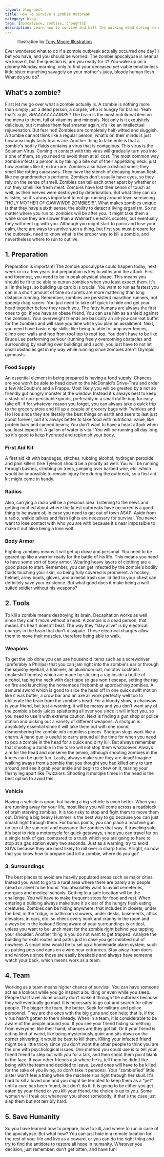 ```yaml
---
layout: blog-post
title: How To Survive a Zombie Outbreak
category: blog
tags: [apocalypse, zombies, thoughts]
description: Learn how to survive and kill the walking dead during an outbreak with this helpful guide.
---
```

<figure>
	<img src="{{ page.url }}/how-to-survive-a-zombie-outbreak-tony-moore-illustration.png" alt="">
	<figcaption>
		Illustration by <a href="http://tonymooreillustration.com/gallery/main.php?g2_itemId=579" target="_blank" rel="nofollow">Tony Moore Illustration</a>
	</figcaption>
</figure>

Ever wondered what to do if a zombie outbreak actually occurred one day? I bet you have, and you should be worried. The zombie apocalypse is near as we know it, but the question is, are you ready for it? You wake up on a gloomy Monday morning, only to find your deceased yet viable emotionless little sister munching savagely on your mother's juicy, bloody human flesh. What do you do?

## What's a zombie?

First let me go over what a zombie actually is. A zombie is nothing more than simply just a dead person, a corpse, who is hungry for brains. Yeah that's right, <em>BRAAAAAAAAINS!!!!</em> The brain is the most nutritional item on the menu to them, full of vitamins and minerals. Not only is it exquisitely delicious, but it makes them feel smarter again, it's like an intellectual rejuvenation. But fear not! Zombies are completely half-witted and sluggish. A zombie cannot think like a regular person, what's on their minds is just how amazingly tasty brains are. Another thing to take note is that a zombie's bodily fluids contains a virus that is contagious. This virus is the Solanum Virus. Coming in contact with this virus will gradually turn you into a one of them, so you need to avoid them at all cost. The most common way zombie infects a person is by taking a bite out of their appetizing neck, just how zombies like it; extra-rare. Zombies also have a distinct smell; they smell like rotting carcasses. They have the stench of  decaying human flesh, like my grandmother's perfume. Zombies don't usually have eyes, so they rely on the sense of smell. Zombies can tell each other apart by whether or not they smell like fresh meat. Zombies have lost their sense of touch as well, as their nerves were destroyed by deterioration. But what they can do is listen, so it's always  important to not go running around town screaming “HOLY MOTHER OF GAWWWD!! ZOMBIES!!!”.  What makes zombies unique is that they have a sixth sense; the ability to detect a living organism. So no matter where you run to, zombies will be after you. It might take them a while since they are slower than a Walmart's electric scooter, but eventually they will meet up with you. Although you might start to panic and lose your calm, there are ways to survive such a thing, but first you must prepare for the outbreak, need to know what is the proper way to kill a zombie, and nevertheless where to run to outlive.

## 1. Preparation

Preparation is important! The zombie apocalypse could happen today, next week or in a few years but preparation is key to withstand the attack. First and foremost, you need to be in peak physical shape. This means you should be fit to be able to outrun zombies when you least expect them. It's all in the legs, so building up cardio is crucial. You want to run as fastest you can in a short amount of time so sprints are more mattering than long distance running. Remember, zombies are persistent marathon runners, not speedy drag racers. You just need to take off quick to hide and get your head together before they reach you. The fatty humans are always the first ones to go. If you have an obese friend, You can use him as a shield against the zombies. Your overweight friends are basically an all-you-can-eat buffet for the zombies and will save you time while you plan an assailment.
	Next, you need have basic ninja skills; like being to able to jump over fences, climb over walls and hop from roof top to roof top. You don't have to be like Bruce Lee performing parkour (running freely overcoming obstacles and surrounding by vaulting over buildings and such), you just have to not let small obstacles get in my way while running since zombies aren't Olympic gymnasts.

### Food Supply

An essential element in being prepared is having a food supply. Chances are you won't be able to head down to the McDonald's Drive-Thru and order a few McDouble's and a Frappe. Most likely you will be greeted by a not so friendly gut hungry monster at the window. Instead it's always best to keep a stash of non-perishable goods, preferably in a small duffle bag for easy take off. If for whatever reason you forget, you can always take a quick trip to the grocery store and fill up a couple of grocery bags with Twinkies and Ho Hos since they are literally the best things on earth and seem to last just about forever, but it's always better to take food with nutritional value, like protein bars and canned beans; You don't want to have a heart attack when you least expect it. A gallon of water is vital! You will be running all day long, so it's good to keep hydrated and replenish your body.

### First Aid Kit

A first aid kit with bandages, stitches, rubbing alcohol, hydrogen peroxide and pain killers (like Tylenol) should be a priority as well. You will be running through bushes, climbing on trees, jumping over barbed wire, etc. which would be impossible to remain injury free during the outbreak, so a first aid kit might come in handy.

### Radios

Also, carrying a radio will be a precious idea. Listening to the news and getting notified about where the latest outbreaks have occurred is a good thing to be aware of, in case you need to get out of town ASAP. Aside from a radio, walkie talkies and flash lights are necessary for survival. You never want to lose contact with who you are with because it's near impossible to make it out alive being a lone wolf.

### Body Armor

Fighting zombies means it will get up close and personal. You need to be geared up like a warrior ready for the battle of his life. This means you need to have some sort of body armor. Wearing heavy layers of clothing are a good place to start. Remember, you can get infected by the zombie's bodily fluids touching your skin, so being fully covered is prominent. A hockey helmet, army boots, gloves, and a metal trash can lid tied to your chest can definitely save your existence. But what good does it make being a well suited soldier without his weapons?

## 2. Tools

To kill a zombie means destroying its brain. Decapitation works as well since they can't move without a head. A zombie is a dead person, that means it's heart doesn't beat. The way they “stay alive” is by electrical charges in the brain that don't dissipate. These electrical charges allow them to move their muscles, therefore being able to walk.

### Weapons

To get the job done you can use household items such as a screwdriver (preferably a Phillips) that you can jam right into the zombie's ear or through the squishy eyeball, a hammer, an aluminum bat, molotov cocktails (makeshift bombs) which are made by sticking a rag inside a bottle of alcohol, taping the neck with duct tape so gas won't escape, setting the rag on fire and launching the homemade firebomb at approaching zombies. A samurai sword which is good to slice the head off in one quick swift motion like it was butter, a crow bar and an axe all work perfectly well too to obliterate the brain from the zombie's head. For a bloody show, a chainsaw is your friend, but just a warning; it will be messy and you don't want any of the zombie's body juices splattering all over you since it will infect you, so you need to use it with extreme caution. Next is finding a gun shop or police station and picking out a variety of different weapons. A shotgun is absolutely essential since it will take them out with one round, dismembering the zombie into countless pieces. Shotgun slugs work like a charm. A hand gun is useful to carry around all the time for when you need to pop a zombie in the head for a quick and dirty kill. But always remember that shooting a zombie in the torso will not stop them whatsoever. Always aim for the head and conserve the ammo, although shooting zombies in the knees can be quite fun. Lastly, always make sure they are dead! Imagine walking aways from a zombie that you thought you had killed only to turn around and see it grab your ankle and begin to chew on it, tearing your fleshy leg apart like Twizzlers.  Shooting it multiple times in the head is the best option to avoid this.

### Vehicle

Having a vehicle is good, but having a big vehicle is even better. When you are running away for your life, most likely you will come across a roadblock of brain starving zombies. It is too risky to stop and fight them to move them out. Driving a big heavy Hummer is the best way to go because you can just smash right through them. For bonus points, you can place a machine gun on top of the sun roof and massacre the zombies that way. If traveling solo it's best to ride a motorcycle for quick getaways,  since you can travel far on a single tank of gas, compared to a truck which you are going to have to stop at a gas station every two seconds. Just as a warning, try to avoid  SUVs because they are most likely to roll over in sharp turns.  Alright, so now that you know how to prepare and kill a zombie, where do you go?

### 3. Surroundings

The best places to avoid are heavily populated areas such as major cities. Instead you want to go to a rural area where there are barely any people (dead or alive) to be found. You absolutely want to avoid cemeteries, morgues and medical schools. Getting to a safe location will be the challenge. You will have to make frequent stops for food and rest. When entering a building always make sure it's clear of the hungry flesh eating creatures. Zombies can be hiding anywhere; that includes in closets, under the bed, in the fridge, in bathroom showers, under desks, basements, attics, elevators, in cars, etc. so check every nook and cranny in the room and always be in the lookout! Being aware of your surroundings is critical, unless you want to be lunch meat for the zombie right behind you tapping your shoulder. Another thing is you do not want to get trapped. Analyze the building for exits routes and paths just in case you get mobbed out of nowhere. A smart idea would be to set up a homemade alarm system, such as putting pots and cans on a wire near entrances. Stay away from doors and windows since those are easily breakable and always have someone watch your back, which means work as a team.

## 4. Team

Working as a team means higher chance of survival. You can have someone act as a lookout while you go inspect a building or even while you sleep. People that travel alone usually don't make it through the outbreak because they will eventually go mad. It is necessary to go out and search for other people. The bigger the team, the better. Seek for military and police personnel. They are the ones with the big guns and can help; that is, if the virus hasn't gotten to them already. When in a team, it is considerable to be aware of the people around you. If you see your friend hiding something from everyone, like their hand; chances are they got bit. Or if your friend is acting kind of weird, like being mysteriously quiet and sits down on the corner shivering; it would be best to kill them. Killing your infected friend might be a little tricky since you don't want the other people to think you are the one with psychological issues. One method you could use is to tell your friend friend to step out with you for a talk, and then shoot them point blank in the face. If your other friends ask where he is, tell them he didn't like being with the team and decided to leave. Loved ones will have to be killed for the sake of you living, so don't take it personal. Your “zombiefied” little sister won't feel a thing when the machete rips right through her skull. It's hard to kill a loved one and you might be tempted to keep them as a “pet” until a cure has been found, but don't do it. It is going to be either you get eaten by your friend or you kill your friend, the choice is up to you. Some women will freak out whenever you shoot somebody, if that's the case just slap them but not terribly hard.

## 5. Save Humanity

So you have learned how to prepare, how to kill, and where to run in case of the apocalypse. But what now? You can just hide in a remote location for the rest of your life and live as a coward, or you can do the right thing and try to find the antidote to restore all hope in humanity. Whatever you decision, just remember; don't get bitten, and have fun!